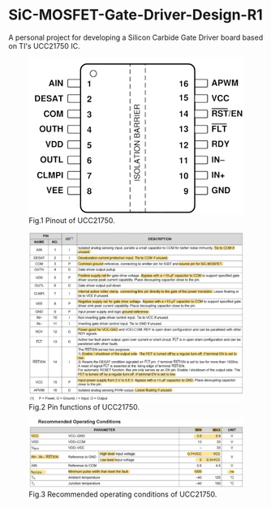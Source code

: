 # SiC-MOSFET-Gate-Driver-Design-R1
A personal project for developing a Silicon Carbide Gate Driver board based on TI's UCC21750 IC.

<figure>
<img src="Images/UCC21750_Pinout_transp.PNG" title="Pinout of UCC21750." >
<figcaption>Fig.1 Pinout of UCC21750.</figcaption>
</figure>

<figure>
<img src="Images/pin_functions_highlight.png" title="Pin functions of UCC21750." >
<figcaption>Fig.2 Pin functions of UCC21750.</figcaption>
</figure>

<figure>
<img src="Images/recommended_operating_conditions.PNG" title="Recommended operating conditions of UCC21750." >
<figcaption>Fig.3 Recommended operating conditions of UCC21750.</figcaption>
</figure>

